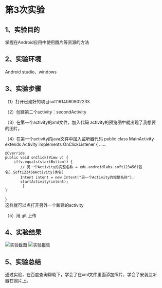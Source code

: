 ﻿# 第3次实验

## 1、实验目的

掌握在Android应用中使用图片等资源的方法

## 2、实验环境

Android studio、windows

## 3、实验步骤

（1）打开已建好的项目soft1614080902233 

（2）创建第二个activity：secondActivity 

（3）在第一个activity的xml文件，加入代码 activity的预览图中就出现了我想要的图片。 

（4）在第一个activity的java文件中加入监听器代码 public class MainActivity extends Activity implements OnClickListener {
......

	@Override    
	public void onClick(View v) {    
    	if(v.equals(startButton)) {    
     	   // 另一个Activity的完整名称 = edu.androidlabs.soft123456(包名).Soft123456Activity(类名)
     	   Intent intent = new Intent("另一个Activity的完整名称");    
     	   startActivity(intent);    
    		}    
 	}    
}  
这样就可以点打开另外一个新建的activity

（5）用 git 上传

## 4、实验结果
![实验截图](https://github.com/soulDeer/android-labs-2018/blob/master/soft1614080902223/shiyan3/shiyan3_1.png)
![实验报告](https://github.com/soulDeer/android-labs-2018/blob/master/soft1614080902223/shiyan3/shiyan3_2.png)

## 5、实验总结
通过实验，在百度查询帮助下，学会了在xml文件里面添加照片，学会了安装监听器在照片上。
